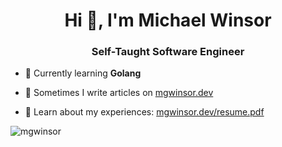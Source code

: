 <h1 align="center">Hi 👋, I'm Michael Winsor</h1>
<h3 align="center">Self-Taught Software Engineer</h3>

- 🌱 Currently learning **Golang**

- 📝 Sometimes I write articles on [mgwinsor.dev](mgwinsor.dev)

- 📄 Learn about my experiences: [mgwinsor.dev/resume.pdf](mgwinsor.dev/resume.pdf)

<p><img align="center" src="https://github-readme-stats.vercel.app/api/top-langs?username=mgwinsor&show_icons=true&locale=en&layout=compact" alt="mgwinsor" /></p>
